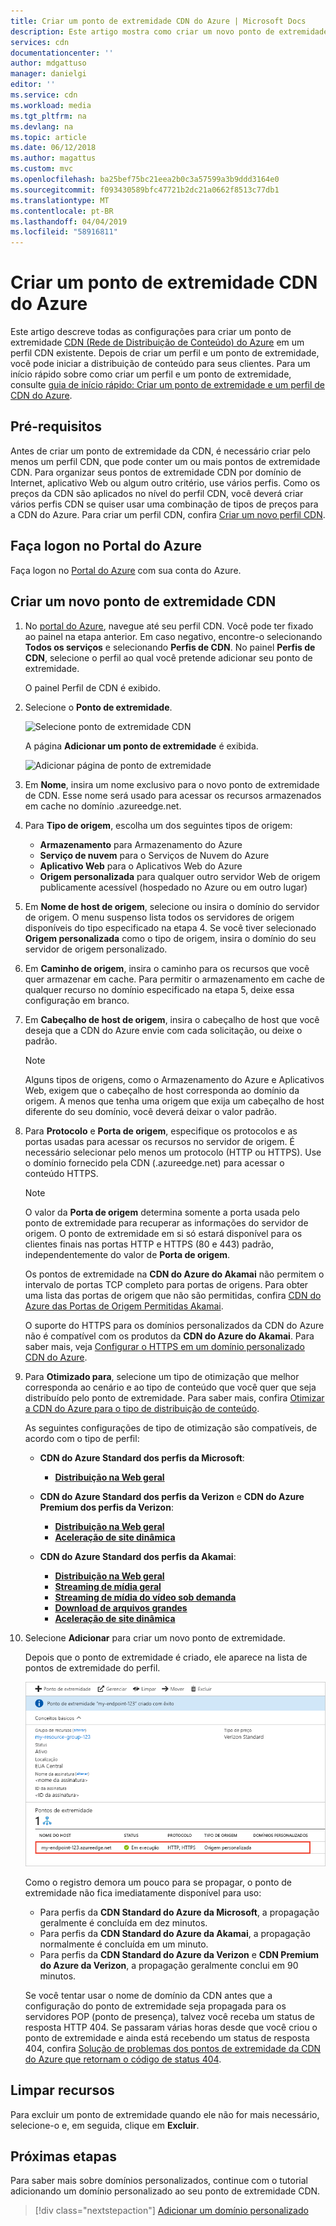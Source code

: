 ```yaml
---
title: Criar um ponto de extremidade CDN do Azure | Microsoft Docs
description: Este artigo mostra como criar um novo ponto de extremidade CDN (Rede de Distribuição de Conteúdo) do Azure, incluindo configurações avançadas.
services: cdn
documentationcenter: ''
author: mdgattuso
manager: danielgi
editor: ''
ms.service: cdn
ms.workload: media
ms.tgt_pltfrm: na
ms.devlang: na
ms.topic: article
ms.date: 06/12/2018
ms.author: magattus
ms.custom: mvc
ms.openlocfilehash: ba25bef75bc21eea2b0c3a57599a3b9ddd3164e0
ms.sourcegitcommit: f093430589bfc47721b2dc21a0662f8513c77db1
ms.translationtype: MT
ms.contentlocale: pt-BR
ms.lasthandoff: 04/04/2019
ms.locfileid: "58916811"
---
```

# <a name="create-an-azure-cdn-endpoint"></a>Criar um ponto de extremidade CDN do Azure
Este artigo descreve todas as configurações para criar um ponto de extremidade [CDN (Rede de Distribuição de Conteúdo) do Azure](cdn-overview.md) em um perfil CDN existente. Depois de criar um perfil e um ponto de extremidade, você pode iniciar a distribuição de conteúdo para seus clientes. Para um início rápido sobre como criar um perfil e um ponto de extremidade, consulte [guia de início rápido: Criar um ponto de extremidade e um perfil de CDN do Azure](cdn-create-new-endpoint.md).

## <a name="prerequisites"></a>Pré-requisitos
Antes de criar um ponto de extremidade da CDN, é necessário criar pelo menos um perfil CDN, que pode conter um ou mais pontos de extremidade CDN. Para organizar seus pontos de extremidade CDN por domínio de Internet, aplicativo Web ou algum outro critério, use vários perfis. Como os preços da CDN são aplicados no nível do perfil CDN, você deverá criar vários perfis CDN se quiser usar uma combinação de tipos de preços para a CDN do Azure. Para criar um perfil CDN, confira [Criar um novo perfil CDN](cdn-create-new-endpoint.md#create-a-new-cdn-profile).

## <a name="log-in-to-the-azure-portal"></a>Faça logon no Portal do Azure
Faça logon no [Portal do Azure](https://portal.azure.com) com sua conta do Azure.

## <a name="create-a-new-cdn-endpoint"></a>Criar um novo ponto de extremidade CDN

1. No [portal do Azure](https://portal.azure.com), navegue até seu perfil CDN. Você pode ter fixado ao painel na etapa anterior. Em caso negativo, encontre-o selecionando **Todos os serviços** e selecionando **Perfis de CDN**. No painel **Perfis de CDN**, selecione o perfil ao qual você pretende adicionar seu ponto de extremidade. 
   
    O painel Perfil de CDN é exibido.

2. Selecione o **Ponto de extremidade**.
   
    ![Selecione ponto de extremidade CDN](./media/cdn-create-endpoint-how-to/cdn-select-endpoint.png)
   
    A página **Adicionar um ponto de extremidade** é exibida.
   
    ![Adicionar página de ponto de extremidade](./media/cdn-create-endpoint-how-to/cdn-add-endpoint-page.png)

3. Em **Nome**, insira um nome exclusivo para o novo ponto de extremidade de CDN. Esse nome será usado para acessar os recursos armazenados em cache no domínio _<endpointname>_.azureedge.net.

4. Para **Tipo de origem**, escolha um dos seguintes tipos de origem: 
   - **Armazenamento** para Armazenamento do Azure
   - **Serviço de nuvem** para o Serviços de Nuvem do Azure
   - **Aplicativo Web** para o Aplicativos Web do Azure
   - **Origem personalizada** para qualquer outro servidor Web de origem publicamente acessível (hospedado no Azure ou em outro lugar)

5. Em **Nome de host de origem**, selecione ou insira o domínio do servidor de origem. O menu suspenso lista todos os servidores de origem disponíveis do tipo especificado na etapa 4. Se você tiver selecionado **Origem personalizada** como o tipo de origem, insira o domínio do seu servidor de origem personalizado.
    
6. Em **Caminho de origem**, insira o caminho para os recursos que você quer armazenar em cache. Para permitir o armazenamento em cache de qualquer recurso no domínio especificado na etapa 5, deixe essa configuração em branco.
    
7. Em **Cabeçalho de host de origem**, insira o cabeçalho de host que você deseja que a CDN do Azure envie com cada solicitação, ou deixe o padrão.
   
   > [!NOTE]
   > Alguns tipos de origens, como o Armazenamento do Azure e Aplicativos Web, exigem que o cabeçalho de host corresponda ao domínio da origem. A menos que tenha uma origem que exija um cabeçalho de host diferente do seu domínio, você deverá deixar o valor padrão.
   > 
    
8. Para **Protocolo** e **Porta de origem**, especifique os protocolos e as portas usadas para acessar os recursos no servidor de origem. É necessário selecionar pelo menos um protocolo (HTTP ou HTTPS). Use o domínio fornecido pela CDN (_<endpointname>_.azureedge.net) para acessar o conteúdo HTTPS. 
   
   > [!NOTE]
   > O valor da **Porta de origem** determina somente a porta usada pelo ponto de extremidade para recuperar as informações do servidor de origem. O ponto de extremidade em si só estará disponível para os clientes finais nas portas HTTP e HTTPS (80 e 443) padrão, independentemente do valor de **Porta de origem**.  
   > 
   > Os pontos de extremidade na **CDN do Azure do Akamai** não permitem o intervalo de portas TCP completo para portas de origens. Para obter uma lista das portas de origem que não são permitidas, confira [CDN do Azure das Portas de Origem Permitidas Akamai](/previous-versions/azure/mt757337(v=azure.100)).  
   > 
   > O suporte do HTTPS para os domínios personalizados da CDN do Azure não é compatível com os produtos da **CDN do Azure do Akamai**. Para saber mais, veja [Configurar o HTTPS em um domínio personalizado CDN do Azure](cdn-custom-ssl.md).
    
9. Para **Otimizado para**, selecione um tipo de otimização que melhor corresponda ao cenário e ao tipo de conteúdo que você quer que seja distribuído pelo ponto de extremidade. Para saber mais, confira [Otimizar a CDN do Azure para o tipo de distribuição de conteúdo](cdn-optimization-overview.md).

    As seguintes configurações de tipo de otimização são compatíveis, de acordo com o tipo de perfil:
    - **CDN do Azure Standard dos perfis da Microsoft**:
       - [**Distribuição na Web geral**](cdn-optimization-overview.md#general-web-delivery)

    - **CDN do Azure Standard dos perfis da Verizon** e **CDN do Azure Premium dos perfis da Verizon**:
       - [**Distribuição na Web geral**](cdn-optimization-overview.md#general-web-delivery)
       - [**Aceleração de site dinâmica**](cdn-optimization-overview.md#dynamic-site-acceleration)

    - **CDN do Azure Standard dos perfis da Akamai**:
       - [**Distribuição na Web geral**](cdn-optimization-overview.md#general-web-delivery)
       - [**Streaming de mídia geral**](cdn-optimization-overview.md#general-media-streaming)
       - [**Streaming de mídia do vídeo sob demanda**](cdn-optimization-overview.md#video-on-demand-media-streaming)
       - [**Download de arquivos grandes**](cdn-optimization-overview.md#large-file-download)
       - [**Aceleração de site dinâmica**](cdn-optimization-overview.md#dynamic-site-acceleration)

10. Selecione **Adicionar** para criar um novo ponto de extremidade.
   
    Depois que o ponto de extremidade é criado, ele aparece na lista de pontos de extremidade do perfil.
    
    ![Ponto de extremidade CDN](./media/cdn-create-new-endpoint/cdn-endpoint-success.png)
    
    Como o registro demora um pouco para se propagar, o ponto de extremidade não fica imediatamente disponível para uso: 
    - Para perfis da **CDN Standard do Azure da Microsoft**, a propagação geralmente é concluída em dez minutos. 
    - Para perfis da **CDN Standard do Azure da Akamai**, a propagação normalmente é concluída em um minuto. 
    - Para perfis da **CDN Standard do Azure da Verizon** e **CDN Premium do Azure da Verizon**, a propagação geralmente conclui em 90 minutos. 
   
    Se você tentar usar o nome de domínio da CDN antes que a configuração do ponto de extremidade seja propagada para os servidores POP (ponto de presença), talvez você receba um status de resposta HTTP 404. Se passaram várias horas desde que você criou o ponto de extremidade e ainda está recebendo um status de resposta 404, confira [Solução de problemas dos pontos de extremidade da CDN do Azure que retornam o código de status 404](cdn-troubleshoot-endpoint.md).

## <a name="clean-up-resources"></a>Limpar recursos
Para excluir um ponto de extremidade quando ele não for mais necessário, selecione-o e, em seguida, clique em **Excluir**. 

## <a name="next-steps"></a>Próximas etapas
Para saber mais sobre domínios personalizados, continue com o tutorial adicionando um domínio personalizado ao seu ponto de extremidade CDN.

> [!div class="nextstepaction"]
> [Adicionar um domínio personalizado](cdn-map-content-to-custom-domain.md)


